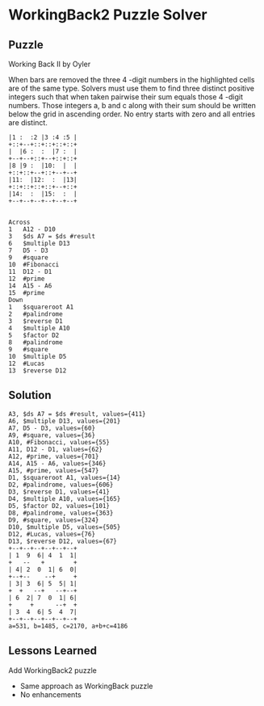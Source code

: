 # WorkingBack2 Puzzle Solver

## Puzzle

Working Back II by Oyler

When bars are removed the three 4 -digit numbers in the highlighted cells are of the same type. Solvers must use them to find three distinct positive integers such that when taken pairwise their sum equals those 4 -digit numbers. Those integers a, b and c along with their sum should be written below the grid in ascending order. No entry starts with zero and all entries are distinct.

```+--+--+--+--+--+--+
|1 :  :2 |3 :4 :5 |
+::+--+::+::+::+::+
|  |6 :  :  |7 :  |
+--+--+::+--+::+::+
|8 |9 :  |10:  |  |
+::+::+--+::+--+--+
|11:  |12:  :  |13|
+::+::+::+::+--+::+
|14:  :  |15:  :  |
+--+--+--+--+--+--+


Across
1	A12 - D10
3	$ds A7 = $ds #result
6	$multiple D13
7	D5 - D3
9	#square
10	#Fibonacci
11	D12 - D1
12	#prime
14	A15 - A6
15	#prime
Down
1	$squareroot A1
2	#palindrome
3	$reverse D1
4	$multiple A10
5	$factor D2
8	#palindrome
9	#square
10	$multiple D5
12	#Lucas
13	$reverse D12
```

## Solution

```A1, A12 - D10, values={196}
A3, $ds A7 = $ds #result, values={411}
A6, $multiple D13, values={201}
A7, D5 - D3, values={60}
A9, #square, values={36}
A10, #Fibonacci, values={55}
A11, D12 - D1, values={62}
A12, #prime, values={701}
A14, A15 - A6, values={346}
A15, #prime, values={547}
D1, $squareroot A1, values={14}
D2, #palindrome, values={606}
D3, $reverse D1, values={41}
D4, $multiple A10, values={165}
D5, $factor D2, values={101}
D8, #palindrome, values={363}
D9, #square, values={324}
D10, $multiple D5, values={505}
D12, #Lucas, values={76}
D13, $reverse D12, values={67}
+--+--+--+--+--+--+
| 1  9  6| 4  1  1|
+   --   +        +
| 4| 2  0  1| 6  0|
+--+--    --+     +
| 3| 3  6| 5  5| 1|
+  +   --+   --+--+
| 6  2| 7  0  1| 6|
+     +      --+  +
| 3  4  6| 5  4  7|
+--+--+--+--+--+--+
a=531, b=1485, c=2170, a+b+c=4186
```

## Lessons Learned

Add WorkingBack2 puzzle
- Same approach as WorkingBack puzzle
- No enhancements
